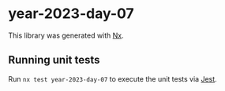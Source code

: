 # year-2023-day-07

This library was generated with [Nx](https://nx.dev).

## Running unit tests

Run `nx test year-2023-day-07` to execute the unit tests via [Jest](https://jestjs.io).

